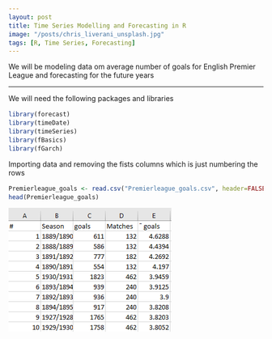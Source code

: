 ```yaml
---
layout: post
title: Time Series Modelling and Forecasting in R
image: "/posts/chris_liverani_unsplash.jpg"
tags: [R, Time Series, Forecasting]
---
```

We will be modeling data om average number of goals for English Premier League and forecasting for the future years

---
We will need the following packages and libraries

```r
library(forecast)
library(timeDate)
library(timeSeries)
library(fBasics)
library(fGarch)
```
Importing data and removing the fists columns which is just numbering the rows


```r
Premierleague_goals <- read.csv("Premierleague_goals.csv", header=FALSE, comment.char="#")[,-1]
head(Premierleague_goals)

```
![goals1](/img/posts/goals1.png "goals1")
